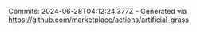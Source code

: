 Commits: 2024-06-28T04:12:24.377Z - Generated via https://github.com/marketplace/actions/artificial-grass
<br>
